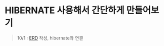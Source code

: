 # HIBERNATE 사용해서 간단하게 만들어보기
> 10/1 : [ERD](https://www.erdcloud.com/d/LhfvnY2HRQCg8xgiH) 작성, hibernate와 연결
> 
